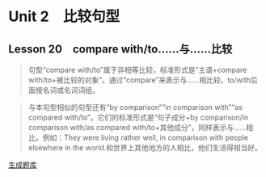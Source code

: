 ﻿ # Unit 2　比较句型
 ## Lesson 20　compare with/to……与……比较
 
> 句型“compare with/to”属于非相等比较，标准形式是“主语+compare with/to+被比较的对象”。通过“compare”来表示与……相比较。to/with后面接名词或名词词组。

> 与本句型相似的句型还有“by comparison”“in comparison with”“as compared with/to”。它们的标准形式是“句子成分+by comparison/in comparison with/as compared with/to+其他成分”，同样表示与……相比。例如：They were living rather well, in comparison with people elsewhere in the world.和世界上其他地方的人相比，他们生活得相当好。


 [生成题库](./question/f020.json)